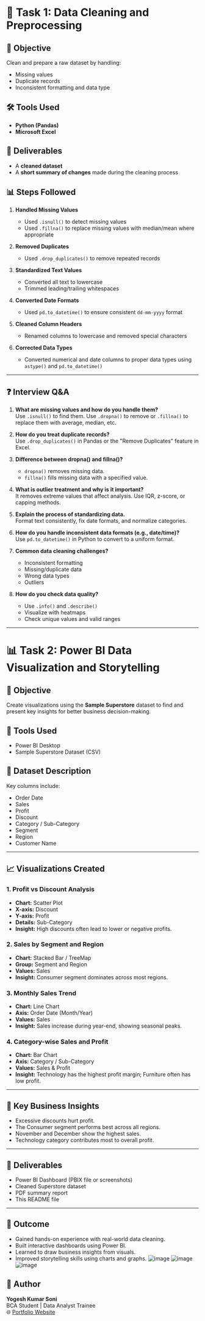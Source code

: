 # 🧹 Task 1: Data Cleaning and Preprocessing

## 📌 Objective
Clean and prepare a raw dataset by handling:
- Missing values
- Duplicate records
- Inconsistent formatting and data type

## 🛠️ Tools Used
- **Python (Pandas)**  
- **Microsoft Excel**

## 📁 Deliverables
- A **cleaned dataset**
- A **short summary of changes** made during the cleaning process

## 📊 Steps Followed

1. **Handled Missing Values**  
   - Used `.isnull()` to detect missing values  
   - Used `.fillna()` to replace missing values with median/mean where appropriate

2. **Removed Duplicates**  
   - Used `.drop_duplicates()` to remove repeated records

3. **Standardized Text Values**  
   - Converted all text to lowercase  
   - Trimmed leading/trailing whitespaces

4. **Converted Date Formats**  
   - Used `pd.to_datetime()` to ensure consistent `dd-mm-yyyy` format

5. **Cleaned Column Headers**  
   - Renamed columns to lowercase and removed special characters

6. **Corrected Data Types**  
   - Converted numerical and date columns to proper data types using `astype()` and `pd.to_datetime()`

---

## ❓ Interview Q&A

1. **What are missing values and how do you handle them?**  
   Use `.isnull()` to find them. Use `.dropna()` to remove or `.fillna()` to replace them with average, median, etc.

2. **How do you treat duplicate records?**  
   Use `.drop_duplicates()` in Pandas or the "Remove Duplicates" feature in Excel.

3. **Difference between dropna() and fillna()?**  
   - `dropna()` removes missing data.  
   - `fillna()` fills missing data with a specified value.

4. **What is outlier treatment and why is it important?**  
   It removes extreme values that affect analysis. Use IQR, z-score, or capping methods.

5. **Explain the process of standardizing data.**  
   Format text consistently, fix date formats, and normalize categories.

6. **How do you handle inconsistent data formats (e.g., date/time)?**  
   Use `pd.to_datetime()` in Python to convert to a uniform format.

7. **Common data cleaning challenges?**  
   - Inconsistent formatting  
   - Missing/duplicate data  
   - Wrong data types  
   - Outliers

8. **How do you check data quality?**  
   - Use `.info()` and `.describe()`  
   - Visualize with heatmaps  
   - Check unique values and valid ranges

---

# 📊 Task 2: Power BI Data Visualization and Storytelling

## 📌 Objective
Create visualizations using the **Sample Superstore** dataset to find and present key insights for better business decision-making.

## 🔧 Tools Used
- Power BI Desktop
- Sample Superstore Dataset (CSV)

## 📁 Dataset Description
Key columns include:
- Order Date
- Sales
- Profit
- Discount
- Category / Sub-Category
- Segment
- Region
- Customer Name

---

## 📈 Visualizations Created

### 1. **Profit vs Discount Analysis**
- **Chart:** Scatter Plot  
- **X-axis:** Discount  
- **Y-axis:** Profit  
- **Details:** Sub-Category  
- **Insight:** High discounts often lead to lower or negative profits.

### 2. **Sales by Segment and Region**
- **Chart:** Stacked Bar / TreeMap  
- **Group:** Segment and Region  
- **Values:** Sales  
- **Insight:** Consumer segment dominates across most regions.

### 3. **Monthly Sales Trend**
- **Chart:** Line Chart  
- **Axis:** Order Date (Month/Year)  
- **Values:** Sales  
- **Insight:** Sales increase during year-end, showing seasonal peaks.

### 4. **Category-wise Sales and Profit**
- **Chart:** Bar Chart  
- **Axis:** Category / Sub-Category  
- **Values:** Sales & Profit  
- **Insight:** Technology has the highest profit margin; Furniture often has low profit.

---

## 🎯 Key Business Insights
- Excessive discounts hurt profit.
- The Consumer segment performs best across all regions.
- November and December show the highest sales.
- Technology category contributes most to overall profit.

---

## 📎 Deliverables
- Power BI Dashboard (PBIX file or screenshots)
- Cleaned Superstore dataset
- PDF summary report
- This README file

---

## 🧠 Outcome
- Gained hands-on experience with real-world data cleaning.
- Built interactive dashboards using Power BI.
- Learned to draw business insights from visuals.
- Improved storytelling skills using charts and graphs.
![image](https://github.com/user-attachments/assets/b6519b5e-640f-49ae-ae73-686f9badecd5)
![image](https://github.com/user-attachments/assets/83f733e1-347d-4e8e-bd3f-3c3ef2b4c8eb)
![image](https://github.com/user-attachments/assets/12ea28a0-d459-4b19-aa55-7d11124134c2)



## 👤 Author
**Yogesh Kumar Soni**  
BCA Student | Data Analyst Trainee  
🌐 [Portfolio Website](https://yogeshkumarsonicom.netlify.app/)
